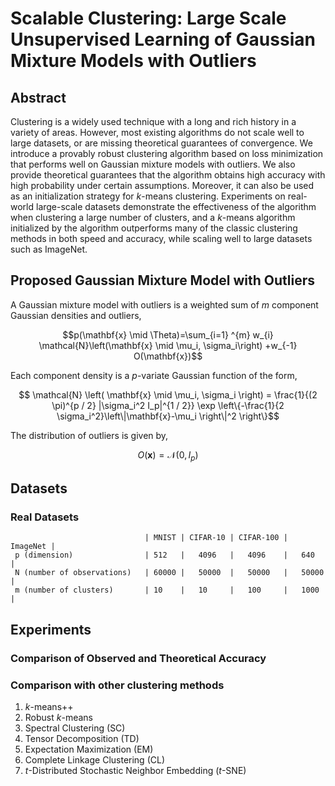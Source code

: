 # Scalable Clustering: Large Scale Unsupervised Learning of Gaussian Mixture Models with Outliers
## Abstract 
Clustering is a widely used technique with a long and rich history in a variety of areas. However, most existing algorithms do not scale well to large datasets, or are missing theoretical guarantees of convergence. We introduce a provably robust clustering algorithm based on loss minimization that performs well on Gaussian mixture models with outliers. We also provide theoretical guarantees that the algorithm obtains high accuracy with high probability under certain assumptions. Moreover, it can also be used as an initialization strategy for $k$-means clustering. 
Experiments on real-world large-scale datasets demonstrate the effectiveness of the algorithm when clustering a large number of clusters, and a $k$-means algorithm initialized by the algorithm outperforms many of the classic clustering methods in both speed and accuracy, while scaling well to large datasets such as ImageNet.
## Proposed Gaussian Mixture Model with Outliers

A Gaussian mixture model with outliers is a weighted sum of $m$ component Gaussian densities and outliers,

$$p(\mathbf{x} \mid \Theta)=\sum_{i=1} ^{m} w_{i} \mathcal{N}\left(\mathbf{x} \mid \mu_i, \sigma_i\right) +w_{-1} O(\mathbf{x})$$

Each component density is a $p$-variate Gaussian function of the form,

$$ \mathcal{N} \left( \mathbf{x} \mid \mu_i, \sigma_i \right) = \frac{1}{(2 \pi)^{p / 2} |\sigma_i^2 I_p|^{1 / 2}} \exp \left\{-\frac{1}{2 \sigma_i^2}\left\|\mathbf{x}-\mu_i \right\|^2 \right\}$$

The distribution of outliers is given by,

$$ O(\mathbf{x})=\mathcal{N}(0,I_{p})$$
## Datasets

### Real Datasets
                                  | MNIST | CIFAR-10 | CIFAR-100 | ImageNet |
     p (dimension)                | 512   |   4096   |   4096    |   640    |
     N (number of observations)   | 60000 |   50000  |   50000   |   50000  |
     m (number of clusters)       | 10    |   10     |   100     |   1000   |

## Experiments
### Comparison of Observed and Theoretical Accuracy

### Comparison with other clustering methods
1. $k$-means++ 
2. Robust $k$-means
3. Spectral Clustering (SC) 
4. Tensor Decomposition (TD) 
5. Expectation Maximization (EM) 
6. Complete Linkage Clustering (CL) 
7. $t$-Distributed Stochastic Neighbor Embedding ($t$-SNE) 

